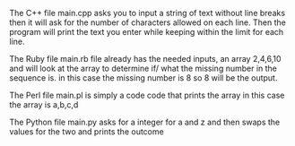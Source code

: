The C++ file main.cpp asks you to input a string of text without line breaks
then it will ask for the number of characters allowed on each line. 
Then the program will print the text you enter while keeping within the limit for each line.

The Ruby file main.rb file already has the needed inputs, an array 2,4,6,10 and
will look at the array to determine if/ what the missing number in the sequence is. in this case the missing number is 8 so 8 will be the output.

The Perl file main.pl is simply a code code that prints the array in this case the array is a,b,c,d

The Python file main.py asks for a integer for a and z and then swaps the values for the two and prints the outcome

